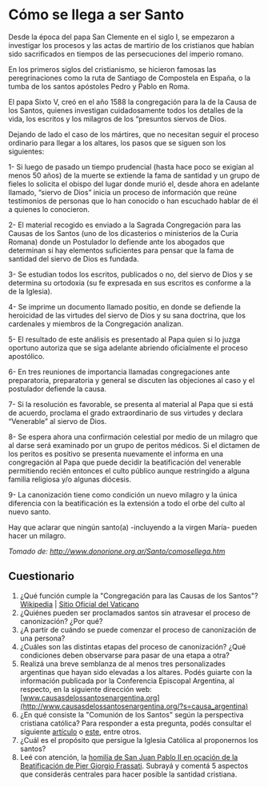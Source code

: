 # Cómo se llega a ser Santo

Desde la época del papa San Clemente en el siglo I, se empezaron a investigar los procesos y las actas de martirio de los cristianos que habían sido sacrificados en tiempos de las persecuciones del imperio romano.

En los primeros siglos del cristianismo, se hicieron famosas las peregrinaciones como la ruta de Santiago de Compostela en España, o la tumba de los santos apóstoles Pedro y Pablo en Roma.

El papa Sixto V, creó en el año 1588 la congregación para la de la Causa de los Santos, quienes investigan cuidadosamente todos los detalles de la vida, los escritos y los milagros de los “presuntos siervos de Dios.

Dejando de lado el caso de los mártires, que no necesitan seguir el proceso ordinario para llegar a los altares, los pasos que se siguen son los siguientes:

1- Si luego de pasado un tiempo prudencial (hasta hace poco se exigían al menos 50 años) de la muerte se extiende la fama de santidad y un grupo de fieles lo solicita el obispo del lugar donde murió el, desde ahora en adelante llamado, “siervo de Dios” inicia un proceso de información que reúne testimonios de personas que lo han conocido o han escuchado hablar de él a quienes lo conocieron.

2- El material recogido es enviado a la Sagrada Congregación para las Causas de los Santos (uno de los dicasterios o ministerios de la Curia Romana) donde un Postulador lo defiende ante los abogados que determinan si hay elementos suficientes para pensar que la fama de santidad del siervo de Dios es fundada.

3- Se estudian todos los escritos, publicados o no, del siervo de Dios y se determina su ortodoxia (su fe expresada en sus escritos es conforme a la de la Iglesia).

4- Se imprime un documento llamado positio, en donde se defiende la heroicidad de las virtudes del siervo de Dios y su sana doctrina, que los cardenales y miembros de la Congregación analizan.

5- El resultado de este análisis es presentado al Papa quien si lo juzga oportuno autoriza que se siga adelante abriendo oficialmente el proceso apostólico.

6- En tres reuniones de importancia llamadas congregaciones ante preparatoria, preparatoria y general se discuten las objeciones al caso y el postulador defiende la causa.

7- Si la resolución es favorable, se presenta al material al Papa que si está de acuerdo, proclama el grado extraordinario de sus virtudes y declara “Venerable” al siervo de Dios.

8- Se espera ahora una confirmación celestial por medio de un milagro que al darse será examinado por un grupo de peritos médicos. Si el dictamen de los peritos es positivo se presenta nuevamente el informa en una congregación al Papa que puede decidir la beatificación del venerable permitiendo recién entonces el culto público aunque restringido a alguna familia religiosa y/o algunas diócesis.

9- La canonización tiene como condición un nuevo milagro y la única diferencia con la beatificación es la extensión a todo el orbe del culto al nuevo santo.

Hay que aclarar que ningún santo(a) -incluyendo a la virgen María- pueden hacer un milagro.

_Tomado de: http://www.donorione.org.ar/Santo/comosellega.htm_

## Cuestionario

1. ¿Qué función cumple la "Congregación para las Causas de los Santos"? [Wikipedia](https://es.wikipedia.org/wiki/Congregaci%C3%B3n_para_las_Causas_de_los_Santos) | [Sitio Oficial del Vaticano](http://www.vatican.va/roman_curia/congregations/csaints/index_sp.htm)
2. ¿Quiénes pueden ser proclamados santos sin atravesar el proceso de canonización? ¿Por qué?
3. ¿A partir de cuándo se puede comenzar el proceso de canonización de una persona?
4. ¿Cuáles son las distintas etapas del proceso de canonización? ¿Qué condiciones deben observarse para pasar de una etapa a otra?
5. Realizá una breve semblanza de al menos tres personalizades argentinas que hayan sido elevadas a los altares. Podés guiarte con la información publicada por la Conferencia Episcopal Argentina, al respecto, en la siguiente dirección web: [www.causasdelossantosenargentina.org](http://www.causasdelossantosenargentina.org/?s=causa_argentina)
6. ¿En qué consiste la "Comunión de los Santos" según la perspectiva cristiana católica? Para responder a esta pregunta, podés consultar el siguiente [artículo](https://www.religionenlibertad.com/opinion/826554864/Creo-en-la-Comunion-de-los-Santos.html) o [este](), entre otros.
7. ¿Cuál es el propósito que persigue la Iglesia Católica al proponernos los santos? 
8. Leé con atención, la [homilía de San Juan Pablo II en ocación de la Beatificación de Pier Giorgio Frassati](http://www.pgfrassati.com.ar/HomeDiscursos.htm). Subrayá y comentá 5 aspectos que considerás centrales para hacer posible la santidad cristiana.  
